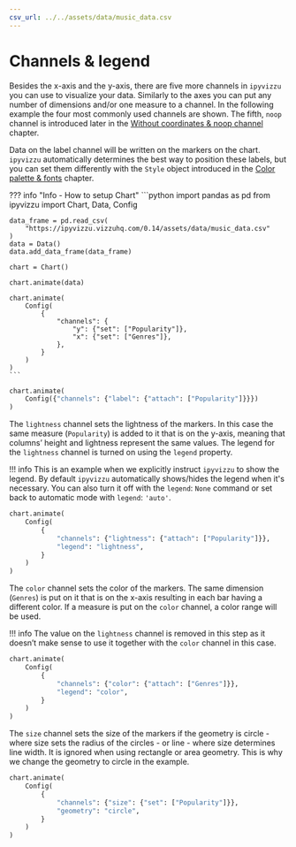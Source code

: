 ```yaml
---
csv_url: ../../assets/data/music_data.csv
---
```


# Channels & legend

Besides the x-axis and the y-axis, there are five more channels in `ipyvizzu`
you can use to visualize your data. Similarly to the axes you can put any number
of dimensions and/or one measure to a channel. In the following example the four
most commonly used channels are shown. The fifth, `noop` channel is introduced
later in the
[Without coordinates & noop channel](./without_coordinates_noop_channel.md)
chapter.

Data on the label channel will be written on the markers on the chart.
`ipyvizzu` automatically determines the best way to position these labels, but
you can set them differently with the `Style` object introduced in the
[Color palette & fonts](./color_palette_fonts.md) chapter.

<div id="tutorial_01"></div>

??? info "Info - How to setup Chart"
    ```python
    import pandas as pd
    from ipyvizzu import Chart, Data, Config

    data_frame = pd.read_csv(
        "https://ipyvizzu.vizzuhq.com/0.14/assets/data/music_data.csv"
    )
    data = Data()
    data.add_data_frame(data_frame)

    chart = Chart()

    chart.animate(data)

    chart.animate(
        Config(
            {
                "channels": {
                    "y": {"set": ["Popularity"]},
                    "x": {"set": ["Genres"]},
                },
            }
        )
    )
    ```

```python
chart.animate(
    Config({"channels": {"label": {"attach": ["Popularity"]}}})
)
```

The `lightness` channel sets the lightness of the markers. In this case the same
measure (`Popularity`) is added to it that is on the y-axis, meaning that
columns’ height and lightness represent the same values. The legend for the
`lightness` channel is turned on using the `legend` property.

!!! info
    This is an example when we explicitly instruct `ipyvizzu` to show the
    legend. By default `ipyvizzu` automatically shows/hides the legend when it's
    necessary. You can also turn it off with the `legend`: `None` command or set
    back to automatic mode with `legend`: `'auto'`.

<div id="tutorial_02"></div>

```python
chart.animate(
    Config(
        {
            "channels": {"lightness": {"attach": ["Popularity"]}},
            "legend": "lightness",
        }
    )
)
```

The `color` channel sets the color of the markers. The same dimension (`Genres`)
is put on it that is on the x-axis resulting in each bar having a different
color. If a measure is put on the `color` channel, a color range will be used.

!!! info
    The value on the `lightness` channel is removed in this step as it doesn’t
    make sense to use it together with the `color` channel in this case.

<div id="tutorial_03"></div>

```python
chart.animate(
    Config(
        {
            "channels": {"color": {"attach": ["Genres"]}},
            "legend": "color",
        }
    )
)
```

The `size` channel sets the size of the markers if the geometry is circle -
where size sets the radius of the circles - or line - where size determines line
width. It is ignored when using rectangle or area geometry. This is why we
change the geometry to circle in the example.

<div id="tutorial_04"></div>

```python
chart.animate(
    Config(
        {
            "channels": {"size": {"set": ["Popularity"]}},
            "geometry": "circle",
        }
    )
)
```

<script src="../channels_legend.js"></script>

